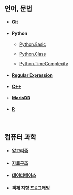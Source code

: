 ## 언어, 문법

* #### [Git](./language/Git.md)

* #### Python

  * [Python.Basic](./language/Python.Basic.md)

  * [Python.Class](./language/Python.Class.md)

  * [Python.TimeComplexity](./language/Python.TimeComplexity.md)

* #### [Regular Expression](./language//RegularExpression.md)

* #### [C++](./language/C++.md)

* #### [MariaDB](./language/MariaDB.md)

* #### [R](./language/R.md)

  <br>

## 컴퓨터 과학

* #### [알고리즘](./computer/Algorithm.md)

* #### [자료구조](./computer/DataStructure.md)

* #### [데이터베이스](./computer/Database.md)

* #### [객체 지향 프로그래밍](./computer/OOP.md)

